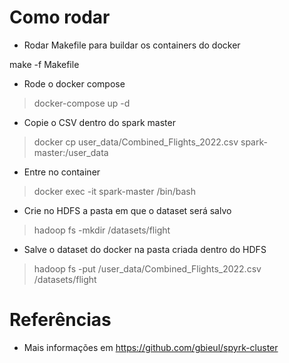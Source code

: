 # Como rodar 

- Rodar Makefile para buildar os containers do docker


make -f Makefile

- Rode o docker compose

> docker-compose up -d

- Copie o CSV dentro do spark master

> docker cp user_data/Combined_Flights_2022.csv spark-master:/user_data

- Entre no container

> docker exec -it spark-master /bin/bash

- Crie no HDFS a pasta em que o dataset será salvo

> hadoop fs -mkdir /datasets/flight

- Salve o dataset do docker na pasta criada dentro do HDFS

> hadoop fs -put /user_data/Combined_Flights_2022.csv /datasets/flight

# Referências
- Mais informações em https://github.com/gbieul/spyrk-cluster 
